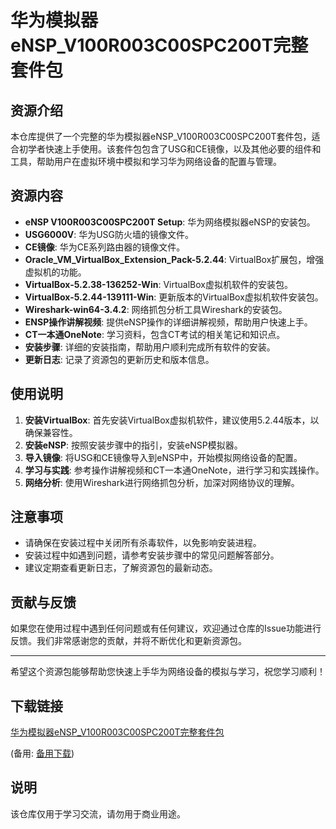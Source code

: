 # 华为模拟器eNSP_V100R003C00SPC200T完整套件包

## 资源介绍

本仓库提供了一个完整的华为模拟器eNSP_V100R003C00SPC200T套件包，适合初学者快速上手使用。该套件包包含了USG和CE镜像，以及其他必要的组件和工具，帮助用户在虚拟环境中模拟和学习华为网络设备的配置与管理。

## 资源内容

- **eNSP V100R003C00SPC200T Setup**: 华为网络模拟器eNSP的安装包。
- **USG6000V**: 华为USG防火墙的镜像文件。
- **CE镜像**: 华为CE系列路由器的镜像文件。
- **Oracle_VM_VirtualBox_Extension_Pack-5.2.44**: VirtualBox扩展包，增强虚拟机的功能。
- **VirtualBox-5.2.38-136252-Win**: VirtualBox虚拟机软件的安装包。
- **VirtualBox-5.2.44-139111-Win**: 更新版本的VirtualBox虚拟机软件安装包。
- **Wireshark-win64-3.4.2**: 网络抓包分析工具Wireshark的安装包。
- **ENSP操作讲解视频**: 提供eNSP操作的详细讲解视频，帮助用户快速上手。
- **CT一本通OneNote**: 学习资料，包含CT考试的相关笔记和知识点。
- **安装步骤**: 详细的安装指南，帮助用户顺利完成所有软件的安装。
- **更新日志**: 记录了资源包的更新历史和版本信息。

## 使用说明

1. **安装VirtualBox**: 首先安装VirtualBox虚拟机软件，建议使用5.2.44版本，以确保兼容性。
2. **安装eNSP**: 按照安装步骤中的指引，安装eNSP模拟器。
3. **导入镜像**: 将USG和CE镜像导入到eNSP中，开始模拟网络设备的配置。
4. **学习与实践**: 参考操作讲解视频和CT一本通OneNote，进行学习和实践操作。
5. **网络分析**: 使用Wireshark进行网络抓包分析，加深对网络协议的理解。

## 注意事项

- 请确保在安装过程中关闭所有杀毒软件，以免影响安装进程。
- 安装过程中如遇到问题，请参考安装步骤中的常见问题解答部分。
- 建议定期查看更新日志，了解资源包的最新动态。

## 贡献与反馈

如果您在使用过程中遇到任何问题或有任何建议，欢迎通过仓库的Issue功能进行反馈。我们非常感谢您的贡献，并将不断优化和更新资源包。

---

希望这个资源包能够帮助您快速上手华为网络设备的模拟与学习，祝您学习顺利！

## 下载链接
[华为模拟器eNSP_V100R003C00SPC200T完整套件包](https://pan.quark.cn/s/5a0438b17ee2) 

(备用: [备用下载](https://pan.baidu.com/s/1QTDSfNx7NnPplgh1_qBLIw?pwd=1234))

## 说明

该仓库仅用于学习交流，请勿用于商业用途。
